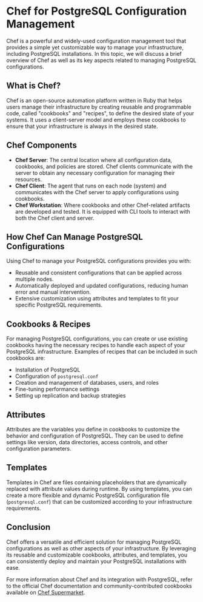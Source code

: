 # Chef for PostgreSQL Configuration Management

Chef is a powerful and widely-used configuration management tool that provides a simple yet customizable way to manage your infrastructure, including PostgreSQL installations. In this topic, we will discuss a brief overview of Chef as well as its key aspects related to managing PostgreSQL configurations.

## What is Chef?

Chef is an open-source automation platform written in Ruby that helps users manage their infrastructure by creating reusable and programmable code, called "cookbooks" and "recipes", to define the desired state of your systems. It uses a client-server model and employs these cookbooks to ensure that your infrastructure is always in the desired state.

## Chef Components

- **Chef Server**: The central location where all configuration data, cookbooks, and policies are stored. Chef clients communicate with the server to obtain any necessary configuration for managing their resources.
- **Chef Client**: The agent that runs on each node (system) and communicates with the Chef server to apply configurations using cookbooks.
- **Chef Workstation**: Where cookbooks and other Chef-related artifacts are developed and tested. It is equipped with CLI tools to interact with both the Chef client and server.

## How Chef Can Manage PostgreSQL Configurations

Using Chef to manage your PostgreSQL configurations provides you with:

- Reusable and consistent configurations that can be applied across multiple nodes.
- Automatically deployed and updated configurations, reducing human error and manual intervention.
- Extensive customization using attributes and templates to fit your specific PostgreSQL requirements.

## Cookbooks & Recipes

For managing PostgreSQL configurations, you can create or use existing cookbooks having the necessary recipes to handle each aspect of your PostgreSQL infrastructure. Examples of recipes that can be included in such cookbooks are:

- Installation of PostgreSQL
- Configuration of `postgresql.conf`
- Creation and management of databases, users, and roles
- Fine-tuning performance settings
- Setting up replication and backup strategies

## Attributes

Attributes are the variables you define in cookbooks to customize the behavior and configuration of PostgreSQL. They can be used to define settings like version, data directories, access controls, and other configuration parameters.

## Templates

Templates in Chef are files containing placeholders that are dynamically replaced with attribute values during runtime. By using templates, you can create a more flexible and dynamic PostgreSQL configuration file (`postgresql.conf`) that can be customized according to your infrastructure requirements.

## Conclusion

Chef offers a versatile and efficient solution for managing PostgreSQL configurations as well as other aspects of your infrastructure. By leveraging its reusable and customizable cookbooks, attributes, and templates, you can consistently deploy and maintain your PostgreSQL installations with ease.

For more information about Chef and its integration with PostgreSQL, refer to the official Chef documentation and community-contributed cookbooks available on [Chef Supermarket](https://supermarket.chef.io/).